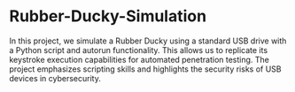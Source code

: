 # Rubber-Ducky-Simulation
In this project, we simulate a Rubber Ducky using a standard USB drive with a Python script and autorun functionality. This allows us to replicate its keystroke execution capabilities for automated penetration testing. The project emphasizes scripting skills and highlights the security risks of USB devices in cybersecurity.
